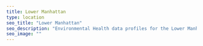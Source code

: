 ```yaml
---
title: Lower Manhattan
type: location
seo_title: "Lower Manhattan"
seo_description: "Environmental Health data profiles for the Lower Manhattan neighborhood of NYC."
seo_image: ""
---
```

